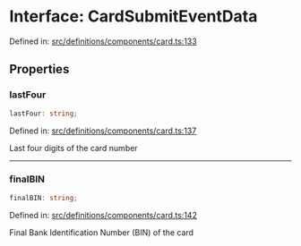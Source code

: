 # Interface: CardSubmitEventData

Defined in: [src/definitions/components/card.ts:133](https://github.com/Fiksuruoka-fi/capacitor-adyen/blob/4ec12391e08800da9ed0c6dd7ddc94c6929d4f96/src/definitions/components/card.ts#L133)

## Properties

### lastFour

```ts
lastFour: string;
```

Defined in: [src/definitions/components/card.ts:137](https://github.com/Fiksuruoka-fi/capacitor-adyen/blob/4ec12391e08800da9ed0c6dd7ddc94c6929d4f96/src/definitions/components/card.ts#L137)

Last four digits of the card number

***

### finalBIN

```ts
finalBIN: string;
```

Defined in: [src/definitions/components/card.ts:142](https://github.com/Fiksuruoka-fi/capacitor-adyen/blob/4ec12391e08800da9ed0c6dd7ddc94c6929d4f96/src/definitions/components/card.ts#L142)

Final Bank Identification Number (BIN) of the card
